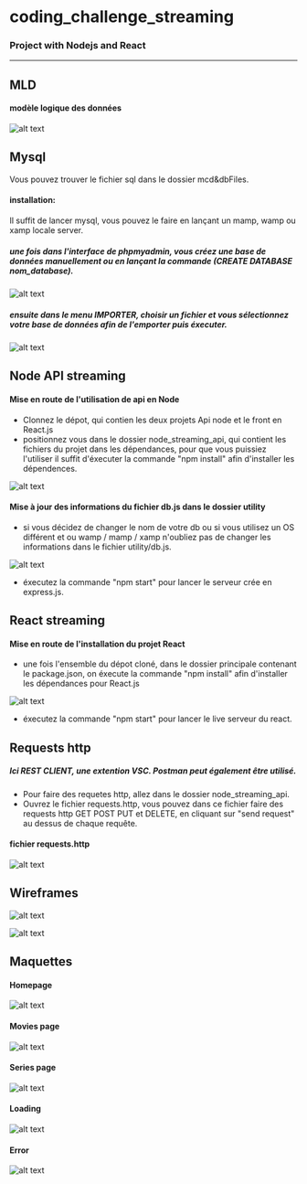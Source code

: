 # coding_challenge_streaming

### Project with Nodejs and React 
---------------------------------

## MLD
#### modèle logique des données
![alt text](https://github.com/codintag/coding_challenge_streaming/blob/master/mcd%26dbFiles/mcd_streaming.png)

## Mysql
Vous pouvez trouver le fichier sql dans le dossier mcd&dbFiles.
#### installation:
Il suffit de lancer mysql, vous pouvez le faire en lançant un mamp, wamp ou xamp locale server.
  ##### une fois dans l'interface de phpmyadmin, vous créez une base de données manuellement ou en lançant la commande (CREATE DATABASE nom_database).
  ![alt text](https://github.com/codintag/coding_challenge_streaming/blob/master/mcd%26dbFiles/database_name_image.png)
  ##### ensuite dans le menu IMPORTER, choisir un fichier et vous sélectionnez votre base de données afin de l'emporter puis éxecuter. 
  ![alt text](https://github.com/codintag/coding_challenge_streaming/blob/master/mcd%26dbFiles/import_database.png)
  
## Node API streaming
#### Mise en route de l'utilisation de api en Node
 - Clonnez le dépot, qui contien les deux projets Api node et le front en React.js
 - positionnez vous dans le dossier node_streaming_api, qui contient les fichiers du projet dans les dépendances, pour que vous puissiez l'utiliser il suffit     d'éxecuter la commande "npm install" afin d'installer les dépendences.
 
![alt text](https://github.com/codintag/coding_challenge_streaming/blob/master/mcd%26dbFiles/dependences.png)

#### Mise à jour des informations du fichier db.js dans le dossier utility
- si vous décidez de changer le nom de votre db ou si vous utilisez un OS différent et ou wamp / mamp / xamp n'oubliez pas de changer les informations dans le fichier utility/db.js.

![alt text](https://github.com/codintag/coding_challenge_streaming/blob/master/mcd%26dbFiles/connection_mysql.png)

- éxecutez la commande "npm start" pour lancer le serveur crée en express.js.


## React streaming
#### Mise en route de l'installation du projet React
  - une fois l'ensemble du dépot cloné, dans le dossier principale contenant le package.json, on éxecute la commande "npm install" afin d'installer les dépendances pour React.js
  
  ![alt text](https://github.com/codintag/coding_challenge_streaming/blob/master/mcd%26dbFiles/react_dependences.png)
  
  - éxecutez la commande "npm start" pour lancer le live serveur du react.
  
## Requests http
##### Ici REST CLIENT, une extention VSC. Postman peut également être utilisé.

  - Pour faire des requetes http, allez dans le dossier node_streaming_api.
  - Ouvrez le fichier requests.http, vous pouvez dans ce fichier faire des requests http GET POST PUT et DELETE, en cliquant sur "send request" au
    dessus de chaque requête.
    
 #### fichier requests.http
 
 ![alt text](https://github.com/codintag/coding_challenge_streaming/blob/master/mcd%26dbFiles/requests.png)
    
  
## Wireframes

 ![alt text](https://github.com/codintag/coding_challenge_streaming/blob/master/mcd%26dbFiles/home_wirefr.png)
 
 ![alt text](https://github.com/codintag/coding_challenge_streaming/blob/master/mcd%26dbFiles/series_wirefr.png)

## Maquettes
#### Homepage
![alt text](https://github.com/codintag/coding_challenge_streaming/blob/master/mcd%26dbFiles/home_page.png)

#### Movies page
![alt text](https://github.com/codintag/coding_challenge_streaming/blob/master/mcd%26dbFiles/movies_page.png)

#### Series page
![alt text](https://github.com/codintag/coding_challenge_streaming/blob/master/mcd%26dbFiles/series_page.png)

#### Loading
![alt text](https://github.com/codintag/coding_challenge_streaming/blob/master/mcd%26dbFiles/loading.png)

#### Error
![alt text](https://github.com/codintag/coding_challenge_streaming/blob/master/mcd%26dbFiles/error.png)

